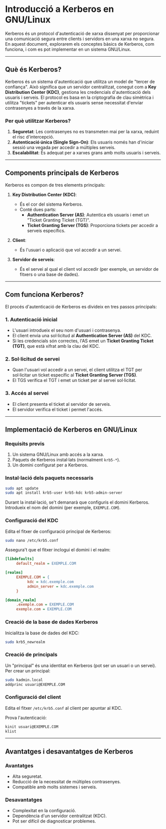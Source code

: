# Introducció a Kerberos en GNU/Linux

Kerberos és un protocol d'autenticació de xarxa dissenyat per proporcionar una comunicació segura entre clients i servidors en una xarxa no segura. En aquest document, explorarem els conceptes bàsics de Kerberos, com funciona, i com es pot implementar en un sistema GNU/Linux.

---

## Què és Kerberos?

Kerberos és un sistema d'autenticació que utilitza un model de "tercer de confiança". Això significa que un servidor centralitzat, conegut com a **Key Distribution Center (KDC)**, gestiona les credencials d'autenticació dels usuaris i serveis. El protocol es basa en la criptografia de clau simètrica i utilitza "tickets" per autenticar els usuaris sense necessitat d'enviar contrasenyes a través de la xarxa.

### Per què utilitzar Kerberos?

1. **Seguretat**: Les contrasenyes no es transmeten mai per la xarxa, reduint el risc d'intercepció.
2. **Autenticació única (Single Sign-On)**: Els usuaris només han d'iniciar sessió una vegada per accedir a múltiples serveis.
3. **Escalabilitat**: És adequat per a xarxes grans amb molts usuaris i serveis.

---

## Components principals de Kerberos

Kerberos es compon de tres elements principals:

1. **Key Distribution Center (KDC)**:

   - És el cor del sistema Kerberos.
   - Conté dues parts:
     - **Authentication Server (AS)**: Autentica els usuaris i emet un "Ticket Granting Ticket (TGT)".
     - **Ticket Granting Server (TGS)**: Proporciona tickets per accedir a serveis específics.

2. **Client**:

   - És l'usuari o aplicació que vol accedir a un servei.

3. **Servidor de serveis**:
   - És el servei al qual el client vol accedir (per exemple, un servidor de fitxers o una base de dades).

---

## Com funciona Kerberos?

El procés d'autenticació de Kerberos es divideix en tres passos principals:

### 1. Autenticació inicial

- L'usuari introdueix el seu nom d'usuari i contrasenya.
- El client envia una sol·licitud al **Authentication Server (AS)** del KDC.
- Si les credencials són correctes, l'AS emet un **Ticket Granting Ticket (TGT)**, que està xifrat amb la clau del KDC.

### 2. Sol·licitud de servei

- Quan l'usuari vol accedir a un servei, el client utilitza el TGT per sol·licitar un ticket específic al **Ticket Granting Server (TGS)**.
- El TGS verifica el TGT i emet un ticket per al servei sol·licitat.

### 3. Accés al servei

- El client presenta el ticket al servidor de serveis.
- El servidor verifica el ticket i permet l'accés.

---

## Implementació de Kerberos en GNU/Linux

### Requisits previs

1. Un sistema GNU/Linux amb accés a la xarxa.
2. Paquets de Kerberos instal·lats (normalment `krb5-*`).
3. Un domini configurat per a Kerberos.

### Instal·lació dels paquets necessaris

```bash
sudo apt update
sudo apt install krb5-user krb5-kdc krb5-admin-server
```

Durant la instal·lació, se't demanarà que configuris el domini Kerberos. Introdueix el nom del domini (per exemple, `EXEMPLE.COM`).

### Configuració del KDC

Edita el fitxer de configuració principal de Kerberos:

```bash
sudo nano /etc/krb5.conf
```

Assegura't que el fitxer inclogui el domini i el realm:

```ini
[libdefaults]
     default_realm = EXEMPLE.COM

[realms]
     EXEMPLE.COM = {
          kdc = kdc.exemple.com
          admin_server = kdc.exemple.com
     }

[domain_realm]
     .exemple.com = EXEMPLE.COM
     exemple.com = EXEMPLE.COM
```

### Creació de la base de dades Kerberos

Inicialitza la base de dades del KDC:

```bash
sudo krb5_newrealm
```

### Creació de principals

Un "principal" és una identitat en Kerberos (pot ser un usuari o un servei). Per crear un principal:

```bash
sudo kadmin.local
addprinc usuari@EXEMPLE.COM
```

### Configuració del client

Edita el fitxer `/etc/krb5.conf` al client per apuntar al KDC.

Prova l'autenticació:

```bash
kinit usuari@EXEMPLE.COM
klist
```

---

## Avantatges i desavantatges de Kerberos

### Avantatges

- Alta seguretat.
- Reducció de la necessitat de múltiples contrasenyes.
- Compatible amb molts sistemes i serveis.

### Desavantatges

- Complexitat en la configuració.
- Dependència d'un servidor centralitzat (KDC).
- Pot ser difícil de diagnosticar problemes.
